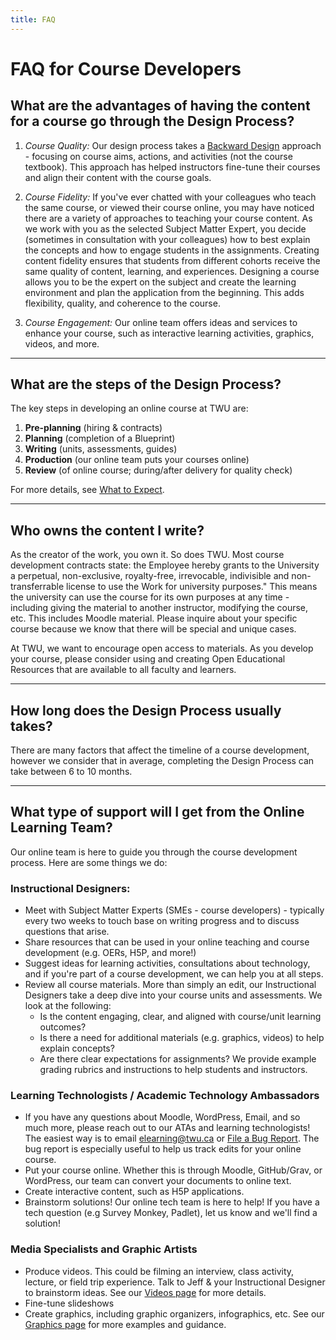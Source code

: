 ```yaml
---
title: FAQ
---
```



# FAQ for Course Developers

## **What are the advantages of having the content for a course go through the Design Process?**  
1. *Course Quality:* Our design process takes a [Backward Design](https://multi-access.twu.ca/design/backwards) approach - focusing on course aims, actions, and activities (not the course textbook).  This approach has helped instructors fine-tune their courses and align their content with the course goals.

2. *Course Fidelity:* If you've ever chatted with your colleagues who teach the same course, or viewed their course online, you may have noticed there are a variety of approaches to teaching your course content. As we work with you as the selected Subject Matter Expert, you decide (sometimes in consultation with your colleagues) how to best explain the concepts and how to engage students in the assignments. Creating content fidelity ensures that students from different cohorts receive the same quality of content, learning, and experiences. Designing a course allows you to be the expert on the subject and create the learning environment and plan the application from the beginning. This adds flexibility, quality, and coherence to the course.

3. *Course Engagement:* Our online team offers ideas and services to enhance your course, such as interactive learning activities, graphics, videos, and more.

---

## **What are the steps of the Design Process?**  
The key steps in developing an online course at TWU are:
  1. **Pre-planning** (hiring & contracts)
  2. **Planning** (completion of a Blueprint)
  3. **Writing** (units, assessments, guides)
  4. **Production** (our online team puts your courses online)  
  5. **Review** (of online course; during/after delivery for quality check)

For more details, see [What to Expect](https://multi-access.twu.ca/sme/expect).

---

## **Who owns the content I write?**  
As the creator of the work, you own it.  So does TWU.  Most course development contracts state: the Employee hereby grants to the University a perpetual, non-exclusive, royalty-free, irrevocable, indivisible and non-transferrable license to use the Work for university purposes." This means the university can use the course for its own purposes at any time - including giving the material to another instructor, modifying the course, etc. This includes Moodle material. Please inquire about your specific course because we know that there will be special and unique cases.

At TWU, we want to encourage open access to materials. As you develop your course, please consider using and creating Open Educational Resources that are available to all faculty and learners.

---


## **How long does the Design Process usually takes?**  
There are many factors that affect the timeline of a course development, however we consider that in average, completing the Design Process can take between 6 to 10 months.

---

## **What type of support will I get from the Online Learning Team?**  
Our online team is here to guide you through the course development process.  Here are some things we do:
### Instructional Designers:
- Meet with Subject Matter Experts (SMEs - course developers) - typically every two weeks to touch base on writing progress and to discuss questions that arise.
- Share resources that can be used in your online teaching and course development (e.g. OERs, H5P, and more!)
- Suggest ideas for learning activities, consultations about technology, and if you're part of a course development, we can help you at all steps.
- Review all course materials.  More than simply an edit, our Instructional Designers take a deep dive into your course units and assessments.  We look at the following:
  - Is the content engaging, clear, and aligned with course/unit learning outcomes?
  - Is there a need for additional materials (e.g. graphics, videos) to help explain concepts?
  - Are there clear expectations for assignments?  We provide example grading rubrics and instructions to help students and instructors.

### Learning Technologists / Academic Technology Ambassadors  
- If you have any questions about Moodle, WordPress, Email, and so much more, please reach out to our ATAs and learning technologists!  The easiest way is to email elearning@twu.ca or [File a Bug Report](https://github.com/TWUOnline/bug-tracking/issues/new?assignees=cmadland%2C+kmarjanovic%2C+MeeksonHundoo&labels=bug&template=bug_report.md&title=).  The bug report is especially useful to help us track edits for your online course.
- Put your course online.  Whether this is through Moodle, GitHub/Grav, or WordPress, our team can convert your documents to online text.
- Create interactive content, such as H5P applications.
- Brainstorm solutions!  Our online tech team is here to help!  If you have a tech question (e.g Survey Monkey, Padlet), let us know and we'll find a solution!

### Media Specialists and Graphic Artists
- Produce videos.  This could be filming an interview, class activity, lecture, or field trip experience.  Talk to Jeff & your Instructional Designer to brainstorm ideas.  See our [Videos page](https://multi-access.twu.ca/media/videos) for more details.
- Fine-tune slideshows
- Create graphics, including graphic organizers, infographics, etc.  See our [Graphics page](https://multi-access.twu.ca/media/graphics) for more examples and guidance.
